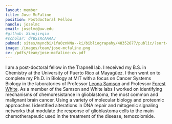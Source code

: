 ```yaml
---
layout: member
title: Jose McFaline
position: Postdoctoral Fellow
handle: joselmc
email: joselmc@uw.edu
#github: Xiaojieqiu
#scholar: drBSsRcAAAAJ
pubmed: sites/myncbi/1fa0znNNa--ki/bibliograpahy/48352677/public/?sort=date&direction=ascending
image: /images/team/jose-mcfaline.png
cv: /pdfs/team/jose-mcfaline-cv.pdf
---
```


I am a post-doctoral fellow in the Trapnell lab. I received my B.S. in Chemistry at the University of Puerto Rico at Mayagüez. I then went on to complete my Ph.D. in Biology at MIT with a focus on Cancer Systems Biology in the laboratories of Professor [Leona Samson](http://samsonlab.mit.edu/) and Professor [Forest White](http://web.mit.edu/fwhitelab/). As a member of the Samson and White labs I worked on identifying mechanisms of chemoresistance in glioblastoma, the most common and malignant brain cancer. Using a variety of molecular biology and proteomic approaches I identified alterations in DNA repair and mitogenic signaling networks that modulate the response of glioblastoma cells to the main chemotherapeutic used in the treatment of the disease, temozolomide.
